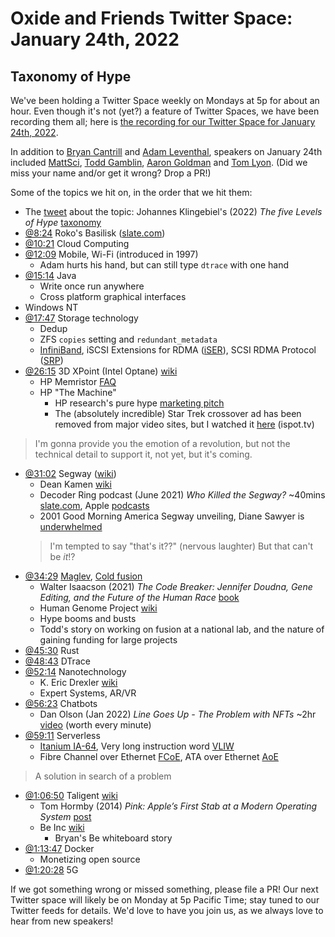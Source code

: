 # Oxide and Friends Twitter Space: January 24th, 2022

## Taxonomy of Hype

We've been holding a Twitter Space weekly on Mondays at 5p for about an hour.
Even though it's not (yet?) a feature of Twitter Spaces, we have been
recording them all; here is
[the recording for our Twitter Space for January 24th, 2022](https://youtu.be/qrWgmkBfn9s).

In addition to
[Bryan Cantrill](https://twitter.com/bcantrill) and
[Adam Leventhal](https://twitter.com/ahl),
speakers on January 24th included
[MattSci](https://twitter.com/MattSci2),
[Todd Gamblin](https://twitter.com/tgamblin),
[Aaron Goldman](https://twitter.com/aarondgoldman) and
[Tom Lyon](https://twitter.com/aka_pugs).
(Did we miss your name and/or get it wrong? Drop a PR!)

Some of the topics we hit on, in the order that we hit them:

- The [tweet](https://twitter.com/bcantrill/status/1485689044109443073) about the topic:
  Johannes Klingebiel's (2022) _The five Levels of Hype_
  [taxonomy](https://johannesklingebiel.de/2022/01/12/hype-as-a-scale.html)
- [@8:24](https://youtu.be/qrWgmkBfn9s?t=504)
  Roko's Basilisk
  ([slate.com](https://slate.com/technology/2014/07/rokos-basilisk-the-most-terrifying-thought-experiment-of-all-time.html))
- [@10:21](https://youtu.be/qrWgmkBfn9s?t=621) Cloud Computing
- [@12:09](https://youtu.be/qrWgmkBfn9s?t=729) Mobile,
  Wi-Fi (introduced in 1997)
  - Adam hurts his hand, but can still type `dtrace` with one hand
- [@15:14](https://youtu.be/qrWgmkBfn9s?t=914) Java
  - Write once run anywhere
  - Cross platform graphical interfaces
- Windows NT
- [@17:47](https://youtu.be/qrWgmkBfn9s?t=1067) Storage technology
  - Dedup
  - ZFS `copies` setting and `redundant_metadata`
  - [InfiniBand](https://en.wikipedia.org/wiki/InfiniBand),
    iSCSI Extensions for RDMA
    ([iSER](https://en.wikipedia.org/wiki/ISCSI_Extensions_for_RDMA)),
    SCSI RDMA Protocol ([SRP](https://en.wikipedia.org/wiki/SCSI_RDMA_Protocol))
- [@26:15](https://youtu.be/qrWgmkBfn9s?t=1575)
  3D XPoint (Intel Optane) [wiki](https://en.wikipedia.org/wiki/3D_XPoint)
  - HP Memristor [FAQ](https://www.hpl.hp.com/news/2008/apr-jun/memristor_faq.html)
  - HP "The Machine"
    - HP research's pure hype
      [marketing pitch](https://www.hpl.hp.com/research/systems-research/themachine/)
    - The (absolutely incredible) Star Trek crossover ad
      has been removed from major video sites,
      but I watched it [here](https://www.ispot.tv/ad/AG_2/hewlett-packard-enterprise-star-trek-beyond-meets-the-machine) (ispot.tv)
> I'm gonna provide you the emotion of a revolution, but not the technical detail to
> support it, not yet, but it's coming.
- [@31:02](https://youtu.be/qrWgmkBfn9s?t=1862)
  Segway ([wiki](https://en.wikipedia.org/wiki/Segway))
  - Dean Kamen [wiki](https://en.wikipedia.org/wiki/Dean_Kamen)
  - Decoder Ring podcast (June 2021) _Who Killed the Segway?_ ~40mins
    [slate.com](https://slate.com/podcasts/decoder-ring/2021/06/segway-dean-kamen),
    Apple [podcasts](https://podcasts.apple.com/us/podcast/who-killed-the-segway/id1376577202?i=1000528700569)
  - 2001 Good Morning America Segway unveiling, Diane Sawyer is
    [underwhelmed](https://youtu.be/Tppv2NgZOQU?t=53)
  > I'm tempted to say "that's it??" (nervous laughter)
  > But that can't be _it_!?
- [@34:29](https://youtu.be/qrWgmkBfn9s?t=2069)
  [Maglev](https://en.wikipedia.org/wiki/Maglev),
  [Cold fusion](https://en.wikipedia.org/wiki/Cold_fusion)
  - Walter Isaacson (2021) _The Code Breaker:
    Jennifer Doudna, Gene Editing, and the Future of the Human Race_
    [book](https://www.google.com/books/edition/The_Code_Breaker/f_D3DwAAQBAJ)
  - Human Genome Project [wiki](https://en.wikipedia.org/wiki/Human_Genome_Project)
  - Hype booms and busts
  - Todd's story on working on fusion at a national lab,
    and the nature of gaining funding for large projects
- [@45:30](https://youtu.be/qrWgmkBfn9s?t=2730) Rust
- [@48:43](https://youtu.be/qrWgmkBfn9s?t=2923) DTrace
- [@52:14](https://youtu.be/qrWgmkBfn9s?t=3134) Nanotechnology
  - K. Eric Drexler [wiki](https://en.wikipedia.org/wiki/K._Eric_Drexler)
  - Expert Systems, AR/VR
- [@56:23](https://youtu.be/qrWgmkBfn9s?t=3383) Chatbots
  - Dan Olson (Jan 2022) _Line Goes Up - The Problem with NFTs_ ~2hr
    [video](https://youtu.be/YQ_xWvX1n9g) (worth every minute)
- [@59:11](https://youtu.be/qrWgmkBfn9s?t=3551) Serverless
  - [Itanium IA-64](https://en.wikipedia.org/wiki/IA-64),
    Very long instruction word
    [VLIW](https://en.wikipedia.org/wiki/Very_long_instruction_word)
  - Fibre Channel over Ethernet
    [FCoE](https://en.wikipedia.org/wiki/Fibre_Channel_over_Ethernet),
    ATA over Ethernet
    [AoE](https://en.wikipedia.org/wiki/ATA_over_Ethernet)
> A solution in search of a problem
- [@1:06:50](https://youtu.be/qrWgmkBfn9s?t=4010)
  Taligent [wiki](https://en.wikipedia.org/wiki/Taligent)
  - Tom Hormby (2014) _Pink: Apple’s First Stab at a Modern Operating System_
    [post](https://lowendmac.com/2014/pink-apples-first-stab-at-a-modern-operating-system/)
  - Be Inc [wiki](https://en.wikipedia.org/wiki/Be_Inc.)
    - Bryan's Be whiteboard story
- [@1:13:47](https://youtu.be/qrWgmkBfn9s?t=4427) Docker
  - Monetizing open source
- [@1:20:28](https://youtu.be/qrWgmkBfn9s?t=4828) 5G


If we got something wrong or missed something, please file a PR!
Our next Twitter space will likely be on Monday at 5p Pacific Time; stay tuned
to our Twitter feeds for details.  We'd love to have you join us, as we
always love to hear from new speakers!

